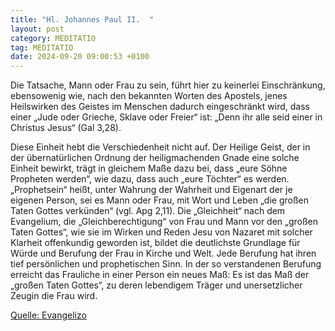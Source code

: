 ```yaml
---
title: "Hl. Johannes Paul II.  "
layout: post
category: MEDITATIO
tag: MEDITATIO
date: 2024-09-20 09:00:53 +0100
---
```

Die Tatsache, Mann oder Frau zu sein, führt hier zu keinerlei Einschränkung, ebensowenig wie, nach den bekannten Worten des Apostels, jenes Heilswirken des Geistes im Menschen dadurch eingeschränkt wird, dass einer „Jude oder Grieche, Sklave oder Freier“ ist: „Denn ihr alle seid einer in Christus Jesus“ (Gal 3,28).<!--more--> 

Diese Einheit hebt die Verschiedenheit nicht auf. Der Heilige Geist, der in der übernatürlichen Ordnung der heiligmachenden Gnade eine solche Einheit bewirkt, trägt in gleichem Maße dazu bei, dass „eure Söhne Propheten werden“, wie dazu, dass auch „eure Töchter“ es werden. „Prophetsein“ heißt, unter Wahrung der Wahrheit und Eigenart der je eigenen Person, sei es Mann oder Frau, mit Wort und Leben „die großen Taten Gottes verkünden“ (vgl. Apg 2,11). Die „Gleichheit“ nach dem Evangelium, die „Gleichberechtigung“ von Frau und Mann vor den „großen Taten Gottes“, wie sie im Wirken und Reden Jesu von Nazaret mit solcher Klarheit offenkundig geworden ist, bildet die deutlichste Grundlage für Würde und Berufung der Frau in Kirche und Welt. Jede Berufung hat ihren tief persönlichen und prophetischen Sinn. In der so verstandenen Berufung erreicht das Frauliche in einer Person ein neues Maß: Es ist das Maß der „großen Taten Gottes“, zu deren lebendigem Träger und unersetzlicher Zeugin die Frau wird.




[Quelle: Evangelizo](https://evangeliumtagfuertag.org/DE/gospel)